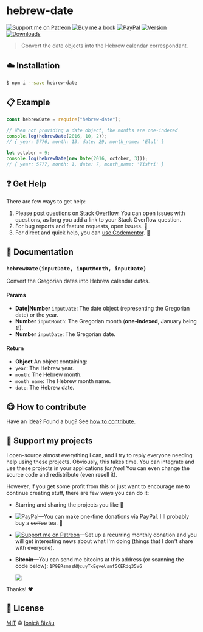 <!-- Please do not edit this file. Edit the `blah` field in the `package.json` instead. If in doubt, open an issue. -->

# hebrew-date

 [![Support me on Patreon][badge_patreon]][patreon] [![Buy me a book][badge_amazon]][amazon] [![PayPal][badge_paypal_donate]][paypal-donations] [![Version](https://img.shields.io/npm/v/hebrew-date.svg)](https://www.npmjs.com/package/hebrew-date) [![Downloads](https://img.shields.io/npm/dt/hebrew-date.svg)](https://www.npmjs.com/package/hebrew-date)

> Convert the date objects into the Hebrew calendar correspondant.

## :cloud: Installation

```sh
$ npm i --save hebrew-date
```


## :clipboard: Example



```js
const hebrewDate = require("hebrew-date");

// When not providing a date object, the months are one-indexed
console.log(hebrewDate(2016, 10, 2));
// { year: 5776, month: 13, date: 29, month_name: 'Elul' }

let october = 9;
console.log(hebrewDate(new Date(2016, october, 3)));
// { year: 5777, month: 1, date: 7, month_name: 'Tishri' }
```



## :question: Get Help

There are few ways to get help:

 1. Please [post questions on Stack Overflow](https://stackoverflow.com/questions/ask). You can open issues with questions, as long you add a link to your Stack Overflow question.
 2. For bug reports and feature requests, open issues. :bug:
 3. For direct and quick help, you can [use Codementor](https://www.codementor.io/johnnyb). :rocket:


## :memo: Documentation


### `hebrewDate(inputDate, inputMonth, inputDate)`
Convert the Gregorian dates  into Hebrew calendar dates.

#### Params

- **Date|Number** `inputDate`: The date object (representing the Gregorian date) or the year.
- **Number** `inputMonth`: The Gregorian month (**one-indexed**, January being `1`!).
- **Number** `inputDate`: The Gregorian date.

#### Return
- **Object** An object containing:
 - `year`: The Hebrew year.
 - `month`: The Hebrew month.
 - `month_name`: The Hebrew month name.
 - `date`: The Hebrew date.



## :yum: How to contribute
Have an idea? Found a bug? See [how to contribute][contributing].


## :sparkling_heart: Support my projects

I open-source almost everything I can, and I try to reply everyone needing help using these projects. Obviously,
this takes time. You can integrate and use these projects in your applications *for free*! You can even change the source code and redistribute (even resell it).

However, if you get some profit from this or just want to encourage me to continue creating stuff, there are few ways you can do it:

 - Starring and sharing the projects you like :rocket:
 - [![PayPal][badge_paypal]][paypal-donations]—You can make one-time donations via PayPal. I'll probably buy a ~~coffee~~ tea. :tea:
 - [![Support me on Patreon][badge_patreon]][patreon]—Set up a recurring monthly donation and you will get interesting news about what I'm doing (things that I don't share with everyone).
 - **Bitcoin**—You can send me bitcoins at this address (or scanning the code below): `1P9BRsmazNQcuyTxEqveUsnf5CERdq35V6`

    ![](https://i.imgur.com/z6OQI95.png)

Thanks! :heart:



## :scroll: License

[MIT][license] © [Ionică Bizău][website]

[badge_patreon]: http://ionicabizau.github.io/badges/patreon.svg
[badge_amazon]: http://ionicabizau.github.io/badges/amazon.svg
[badge_paypal]: http://ionicabizau.github.io/badges/paypal.svg
[badge_paypal_donate]: http://ionicabizau.github.io/badges/paypal_donate.svg
[patreon]: https://www.patreon.com/ionicabizau
[amazon]: http://amzn.eu/hRo9sIZ
[paypal-donations]: https://www.paypal.com/cgi-bin/webscr?cmd=_s-xclick&hosted_button_id=RVXDDLKKLQRJW
[donate-now]: http://i.imgur.com/6cMbHOC.png

[license]: http://showalicense.com/?fullname=Ionic%C4%83%20Biz%C4%83u%20%3Cbizauionica%40gmail.com%3E%20(https%3A%2F%2Fionicabizau.net)&year=2016#license-mit
[website]: https://ionicabizau.net
[contributing]: /CONTRIBUTING.md
[docs]: /DOCUMENTATION.md
